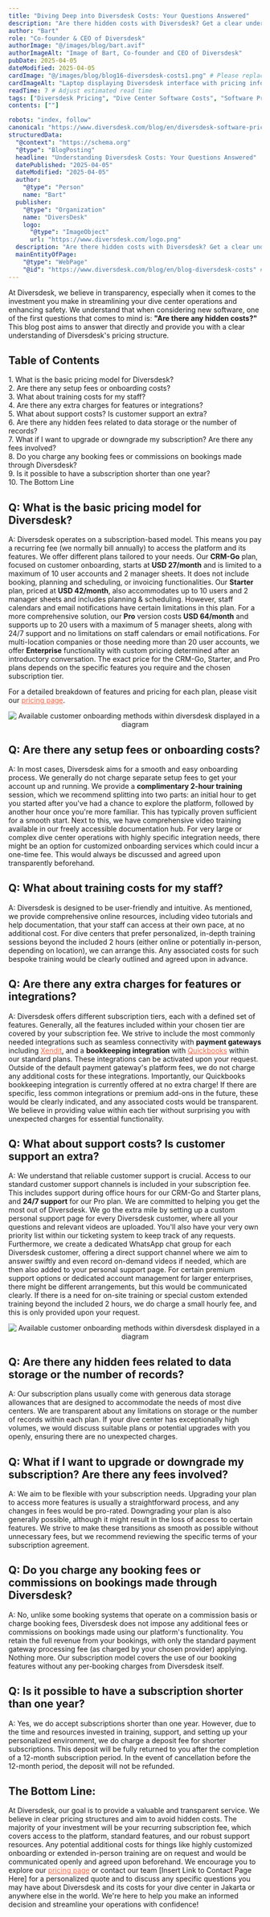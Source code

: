 ```yaml
---
title: "Diving Deep into Diversdesk Costs: Your Questions Answered"
description: "Are there hidden costs with Diversdesk? Get a clear understanding of our pricing model, setup fees, training costs, support, and more."
author: "Bart"
role: "Co-founder & CEO of Diversdesk"
authorImage: "@/images/blog/bart.avif"
authorImageAlt: "Image of Bart, Co-founder and CEO of Diversdesk"
pubDate: 2025-04-05
dateModified: 2025-04-05
cardImage: "@/images/blog/blog16-diversdesk-costs1.png" # Please replace with an appropriate image
cardImageAlt: "Laptop displaying Diversdesk interface with pricing information" # Please update the alt text
readTime: 7 # Adjust estimated read time
tags: ["Diversdesk Pricing", "Dive Center Software Costs", "Software Pricing Transparency", "Hidden Fees Dive Software", "Dive Business Costs", "Diversdesk"]
contents: [""]

robots: "index, follow"
canonical: "https://www.diversdesk.com/blog/en/diversdesk-software-pricing-faq" # Please update with the actual URL
structuredData:
  "@context": "https://schema.org"
  "@type": "BlogPosting"
  headline: "Understanding Diversdesk Costs: Your Questions Answered"
  datePublished: "2025-04-05"
  dateModified: "2025-04-05"
  author:
    "@type": "Person"
    name: "Bart"
  publisher:
    "@type": "Organization"
    name: "DiversDesk"
    logo:
      "@type": "ImageObject"
      url: "https://www.diversdesk.com/logo.png"
  description: "Are there hidden costs with Diversdesk? Get a clear understanding of our pricing model, setup fees, training costs, support, and more. Transparency guaranteed for your dive center software investment."
  mainEntityOfPage:
    "@type": "WebPage"
    "@id": "https://www.diversdesk.com/blog/en/blog-diversdesk-costs" # Please update with the actual URL
---
```


At Diversdesk, we believe in transparency, especially when it comes to the investment you make in streamlining your dive center operations and enhancing safety. We understand that when considering new software, one of the first questions that comes to mind is: **"Are there any hidden costs?"**
This blog post aims to answer that directly and provide you with a clear understanding of Diversdesk's pricing structure.

<nav id="toc" class="mb-8">
  <h2 class="text-xl font-bold mb-3">Table of Contents</h2>
  <ul class="space-y-2 text-neutral-600 dark:text-neutral-400">
    <li><a href="#what-is-the-basic-pricing-model-for-diversdesk" class="hover:text-neutral-800 dark:hover:text-neutral-200">1. What is the basic pricing model for Diversdesk?</a></li>
    <li><a href="#are-there-any-setup-fees-or-onboarding-costs" class="hover:text-neutral-800 dark:hover:text-neutral-200">2. Are there any setup fees or onboarding costs?</a></li>
    <li><a href="#what-about-training-costs-for-my-staff" class="hover:text-neutral-800 dark:hover:text-neutral-200">3. What about training costs for my staff?</a></li>
    <li><a href="#are-there-any-extra-charges-for-features-or-integrations" class="hover:text-neutral-800 dark:hover:text-neutral-200">4. Are there any extra charges for features or integrations?</a></li>
    <li><a href="#what-about-support-costs-is-customer-support-an-extra" class="hover:text-neutral-800 dark:hover:text-neutral-200">5. What about support costs? Is customer support an extra?</a></li>
    <li><a href="#are-there-any-hidden-fees-related-to-data-storage-or-the-number-of-records" class="hover:text-neutral-800 dark:hover:text-neutral-200">6. Are there any hidden fees related to data storage or the number of records?</a></li>
    <li><a href="#what-if-i-want-to-upgrade-or-downgrade-my-subscription-are-there-any-fees-involved" class="hover:text-neutral-800 dark:hover:text-neutral-200">7. What if I want to upgrade or downgrade my subscription? Are there any fees involved?</a></li>
    <li><a href="#do-you-charge-any-booking-fees-or-commissions-on-bookings-made-through-diversdesk" class="hover:text-neutral-800 dark:hover:text-neutral-200">8. Do you charge any booking fees or commissions on bookings made through Diversdesk?</a></li>
    <li><a href="#is-it-possible-to-have-a-subscription-shorter-than-one-year" class="hover:text-neutral-800 dark:hover:text-neutral-200">9. Is it possible to have a subscription shorter than one year?</a></li>
    <li><a href="#the-bottom-line" class="hover:text-neutral-800 dark:hover:text-neutral-200">10. The Bottom Line</a></li>
  </ul>
</nav>


<h2 id="what-is-the-basic-pricing-model-for-diversdesk" class="section-heading">Q: What is the basic pricing model for Diversdesk?</h2>

A: Diversdesk operates on a subscription-based model. This means you pay a recurring fee (we normally bill annually) to access the platform and its features. We offer different plans tailored to your needs. 
Our **CRM-Go** plan, focused on customer onboarding, starts at **USD 27/month** and is limited to a maximum of 10 user accounts and 2 manager sheets. It does not include booking, planning and scheduling, or invoicing functionalities.
Our **Starter** plan, priced at **USD 42/month**, also accommodates up to 10 users and 2 manager sheets and includes planning & scheduling. However, staff calendars and email notifications have certain limitations in this plan. For a more comprehensive solution,
our **Pro** version costs **USD 64/month** and supports up to 20 users with a maximum of 5 manager sheets, along with 24/7 support and no limitations on staff calendars or email notifications. For multi-location companies or those needing more than 20 user accounts,
we offer **Enterprise** functionality with custom pricing determined after an introductory conversation. The exact price for the CRM-Go, Starter, and Pro plans depends on the specific features you require and the chosen subscription tier.
<br>

For a detailed breakdown of features and pricing for each plan, please visit our <a href="https://www.diversdesk.com/pricing" target="_blank" rel="noopener noreferrer" style="color: #F86545">pricing page</a>.

<div style="text-align: center;">
  <img 
    src="/images/diversdesk-pricing-tablet.avif" 
    alt="Available customer onboarding methods within diversdesk displayed in a diagram"
    class="w-full md:w-full mx-auto"
  />
</div>

<h2 id="are-there-any-setup-fees-or-onboarding-costs" class="section-heading">Q: Are there any setup fees or onboarding costs?</h2>

A: In most cases, Diversdesk aims for a smooth and easy onboarding process. We generally do not charge separate setup fees to get your account up and running. We provide a **complimentary 2-hour training** session, which we recommend splitting into two parts: an initial hour to get you started after you've had a chance to explore the platform, followed by another hour once you're more familiar. This has typically proven sufficient for a smooth start. Next to this, we have comprehensive video training available in our freely accessible documentation hub. For very large or complex dive center operations with highly specific integration needs, there might be an option for customized onboarding services which could incur a one-time fee. This would always be discussed and agreed upon transparently beforehand.
<br>

<h2 id="what-about-training-costs-for-my-staff" class="section-heading">Q: What about training costs for my staff?</h2>

A: Diversdesk is designed to be user-friendly and intuitive. As mentioned, we provide comprehensive online resources, including video tutorials and help documentation, that your staff can access at their own pace, at no additional cost. For dive centers that prefer personalized, in-depth training sessions beyond the included 2 hours (either online or potentially in-person, depending on location), we can arrange this. Any associated costs for such bespoke training would be clearly outlined and agreed upon in advance.
<br>

<h2 id="are-there-any-extra-charges-for-features-or-integrations" class="section-heading">Q: Are there any extra charges for features or integrations?</h2>

A: Diversdesk offers different subscription tiers, each with a defined set of features. Generally, all the features included within your chosen tier are covered by your subscription fee. We strive to include the most commonly needed integrations such as seamless connectivity with **payment gateways** including <a href="https://www.xendit.co/en-id/" target="_blank" rel="noopener noreferrer" style="color: #F86545">Xendit</a>, and a **bookkeeping integration** with <a href="https://quickbooks.intuit.com/" target="_blank" rel="noopener noreferrer" style="color: #F86545">Quickbooks</a> within our standard plans. These integrations can be activated upon your request. Outside of the default payment gateway's platform fees, we do not charge any additional costs for these integrations. Importantly, our Quickbooks bookkeeping integration is currently offered at no extra charge! If there are specific, less common integrations or premium add-ons in the future, these would be clearly indicated, and any associated costs would be transparent. We believe in providing value within each tier without surprising you with unexpected charges for essential functionality.
<br>

<h2 id="what-about-support-costs-is-customer-support-an-extra" class="section-heading">Q: What about support costs? Is customer support an extra?</h2>

A: We understand that reliable customer support is crucial. Access to our standard customer support channels is included in your subscription fee. This includes support during office hours for our CRM-Go and Starter plans, and **24/7 support** for our Pro plan. We are committed to helping you get the most out of Diversdesk. We go the extra mile by setting up a custom personal support page for every Diversdesk customer, where all your questions and relevant videos are uploaded. You'll also have your very own priority list within our ticketing system to keep track of any requests. Furthermore, we create a dedicated WhatsApp chat group for each Diversdesk customer, offering a direct support channel where we aim to answer swiftly and even record on-demand videos if needed, which are then also added to your personal support page. For certain premium support options or dedicated account management for larger enterprises, there might be different arrangements, but this would be communicated clearly. If there is a need for on-site training or special custom extended training beyond the included 2 hours, we do charge a small hourly fee, and this is only provided upon your request.
<br>
<div style="text-align: center;">
  <img 
    src="/images/diversdesk-plans-schematic-overview.avif" 
    alt="Available customer onboarding methods within diversdesk displayed in a diagram"
    class="w-full md:w-full mx-auto"
  />
</div>

<h2 id="are-there-any-hidden-fees-related-to-data-storage-or-the-number-of-records" class="section-heading">Q: Are there any hidden fees related to data storage or the number of records?</h2>

A: Our subscription plans usually come with generous data storage allowances that are designed to accommodate the needs of most dive centers. We are transparent about any limitations on storage or the number of records within each plan. If your dive center has exceptionally high volumes, we would discuss suitable plans or potential upgrades with you openly, ensuring there are no unexpected charges.
<br>

<h2 id="what-if-i-want-to-upgrade-or-downgrade-my-subscription-are-there-any-fees-involved" class="section-heading">Q: What if I want to upgrade or downgrade my subscription? Are there any fees involved?</h2>

A: We aim to be flexible with your subscription needs. Upgrading your plan to access more features is usually a straightforward process, and any changes in fees would be pro-rated. Downgrading your plan is also generally possible, although it might result in the loss of access to certain features. We strive to make these transitions as smooth as possible without unnecessary fees, but we recommend reviewing the specific terms of your subscription agreement.
<br>

<h2 id="do-you-charge-any-booking-fees-or-commissions-on-bookings-made-through-diversdesk" class="section-heading">Q: Do you charge any booking fees or commissions on bookings made through Diversdesk?</h2>

A: No, unlike some booking systems that operate on a commission basis or charge booking fees, Diversdesk does not impose any additional fees or commissions on bookings made using our platform's functionality. You retain the full revenue from your bookings, with only the standard payment gateway processing fee (as charged by your chosen provider) applying. Nothing more. Our subscription model covers the use of our booking features without any per-booking charges from Diversdesk itself.
<br>

<h2 id="is-it-possible-to-have-a-subscription-shorter-than-one-year" class="section-heading">Q: Is it possible to have a subscription shorter than one year?</h2>

A: Yes, we do accept subscriptions shorter than one year. However, due to the time and resources invested in training, support, and setting up your personalized environment, we do charge a deposit fee for shorter subscriptions. This deposit will be fully returned to you after the completion of a 12-month subscription period. In the event of cancellation before the 12-month period, the deposit will not be refunded.
<br>

<h2 id="the-bottom-line" class="section-heading">The Bottom Line:</h2>

At Diversdesk, our goal is to provide a valuable and transparent service. We believe in clear pricing structures and aim to avoid hidden costs. The majority of your investment will be your recurring subscription fee, which covers access to the platform, standard features, and our robust support resources. Any potential additional costs for things like highly customized onboarding or extended in-person training are on request and would be communicated openly and agreed upon beforehand.
We encourage you to explore our <a href="https://www.diversdesk.com/pricing" target="_blank" rel="noopener noreferrer" style="color: #F86545">pricing page</a> or contact our team [Insert Link to Contact Page Here] for a personalized quote and to discuss any specific questions you may have about Diversdesk and its costs for your dive center in Jakarta or anywhere else in the world. We're here to help you make an informed decision and streamline your operations with confidence!